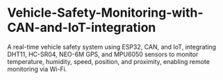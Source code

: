 # Vehicle-Safety-Monitoring-with-CAN-and-IoT-integration
A real-time vehicle safety system using ESP32, CAN, and IoT, integrating DHT11, HC-SR04, NEO-6M GPS, and MPU6050 sensors to monitor temperature, humidity, speed, position, and proximity, enabling remote monitoring via Wi-Fi.
